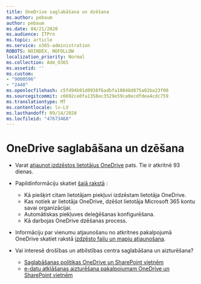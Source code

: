 ```yaml
---
title: OneDrive saglabāšana un dzēšana
ms.author: pebaum
author: pebaum
ms.date: 04/21/2020
ms.audience: ITPro
ms.topic: article
ms.service: o365-administration
ROBOTS: NOINDEX, NOFOLLOW
localization_priority: Normal
ms.collection: Adm_O365
ms.assetid: ''
ms.custom:
- "9000596"
- "2440"
ms.openlocfilehash: c5fd94b91d0938f6adbfa10848d875a02ba23f00
ms.sourcegitcommit: c6692ce0fa1358ec3529e59ca0ecdfdea4cdc759
ms.translationtype: MT
ms.contentlocale: lv-LV
ms.lasthandoff: 09/14/2020
ms.locfileid: "47673468"
---
```

# <a name="onedrive-retention-and-deletion"></a>OneDrive saglabāšana un dzēšana

- Varat [atjaunot izdzēstos lietotājus OneDrive](https://docs.microsoft.com/onedrive/restore-deleted-onedrive) pats. Tie ir atkritnē 93 dienas.

- Papildinformāciju skatiet [šajā rakstā](https://docs.microsoft.com/onedrive/retention-and-deletion) :
    - Kā piešķirt citam lietotājam piekļuvi izdzēstam lietotāja OneDrive.
    - Kas notiek ar lietotāja OneDrive, dzēšot lietotāja Microsoft 365 kontu savai organizācijai.
    - Automātiskas piekļuves deleģēšanas konfigurēšana.
    - Kā darbojas OneDrive dzēšanas process.

- Informāciju par vienumu atjaunošanu no atkritnes pakalpojumā OneDrive skatiet rakstā [izdzēsto failu un mapju atjaunošana](https://support.office.com/article/949ada80-0026-4db3-a953-c99083e6a84f).

- Vai interesē drošības un atbilstības centra saglabāšana un aizturēšana?
    - [Saglabāšanas politikas OneDrive un SharePoint vietnēm](https://docs.microsoft.com/microsoft-365/compliance/retention-policies)
    - [e-datu atklāšanas aizturēšana pakalpojumam OneDrive un SharePoint vietnēm](https://docs.microsoft.com/office365/securitycompliance/ediscovery-cases#step-4-place-content-locations-on-hold)
